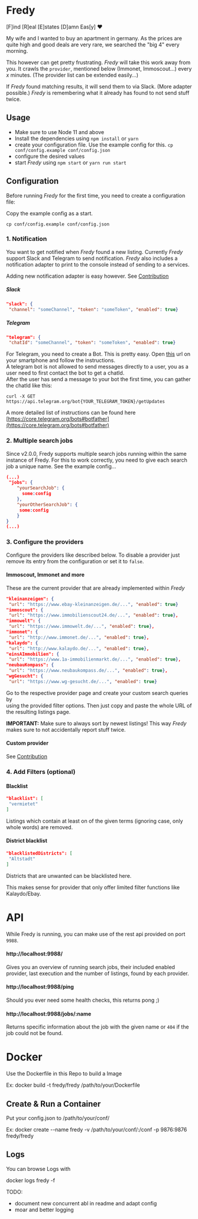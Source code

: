# Fredy  
  
[F]ind [R]eal [E]states [D]amn Eas[y] :heart:  
  
My wife and I wanted to buy an apartment in germany. As the prices are quite high and good deals are very rare, we searched the "big 4" every morning.     
  
This however can get pretty frustrating. _Fredy_ will take this work away from you. It crawls the `provider`, mentioned below (Immonet, Immoscout...) every _x_ minutes. (The provider list can be extended easily...)     
  
If _Fredy_ found matching results, it will send them to via Slack. (More adapter possible.) _Fredy_ is remembering what it already has found to not send stuff twice.  
  
## Usage  
  
- Make sure to use Node 11 and above  
- Install the dependencies using `npm install` or `yarn`  
- create your configuration file. Use the example config for this. `cp conf/config.example conf/config.json`  
- configure the desired values  
- start _Fredy_ using `npm start` or `yarn run start`  
  
  
## Configuration  
  
Before running _Fredy_ for the first time, you need to create a configuration file:  
  
Copy the example config as a start.  
```  
cp conf/config.example conf/config.json  
```  
  
### 1. Notification  
  
You want to get notified when _Fredy_ found a new listing. Currently _Fredy_ support Slack and Telegram to send notification. _Fredy_ also includes a notification adapter to print to the console instead of sending to a services.  
  
Adding new notification adapter is easy however. See [Contribution](https://github.com/orangecoding/fredy/blob/master/CONTRIBUTION.md)  
  
##### Slack 
```json  
"slack": {  
 "channel": "someChannel", "token": "someToken", "enabled": true}  
```  
  
##### Telegram  
```json  
"telegram": {  
 "chatId": "someChannel", "token": "someToken", "enabled": true}  
```  
  
For Telegram, you need to create a Bot. This is pretty easy. Open [this](https://telegram.me/BotFather) url on your smartphone and follow the instructions.  
A telegram bot is not allowed to send messages directly to a user, you as a user need to first contact the bot to get a chatId.     
After the user has send a message to your bot the first time, you can gather the chatId like this:   
```  
curl -X GET https://api.telegram.org/bot{YOUR_TELEGRAM_TOKEN}/getUpdates  
```  
  
A more detailed list of instructions can be found here [https://core.telegram.org/bots#botfather](https://core.telegram.org/bots#botfather)   
  
### 2. Multiple search jobs 

Since v2.0.0, Fredy supports multiple search jobs running within the same instance of Fredy. For this to work correctly, you need to give each search job a unique name.
See the example config... 
```json
(...)
 "jobs": {
    "yourSearchJob": {
      some:config
    },
    "yourOtherSearchJob": {
     some:config
    }
}
(...)
```  
  
### 3. Configure the providers  
  
Configure the providers like described below. To disable a provider just remove its entry from the configuration or set it to `false`.  
  
#### Immoscout, Immonet and more  
  
These are the current provider that are already implemented within _Fredy_  
  
```json  
"kleinanzeigen": {  
 "url": "https://www.ebay-kleinanzeigen.de/...", "enabled": true}  
"immoscout": {  
 "url": "https://www.immobilienscout24.de/...", "enabled": true},  
"immowelt": {  
 "url": "https://www.immowelt.de/...", "enabled": true},  
"immonet": {  
 "url": "http://www.immonet.de/...", "enabled": true},  
"kalaydo": {  
 "url": "http://www.kalaydo.de/...", "enabled": true},  
"einsAImmobilien": {  
 "url": "https://www.1a-immobilienmarkt.de/...", "enabled": true},  
"neubauKompass": {  
 "url": "https://www.neubaukompass.de/...", "enabled": true},  
"wgGesucht": {  
 "url": "https://www.wg-gesucht.de/...", "enabled": true}  
```  
  
Go to the respective provider page and create your custom search queries by  
using the provided filter options. Then just copy and paste the whole URL of  
the resulting listings page.  
  
**IMPORTANT:** Make sure to always sort by newest listings! This way _Fredy_ makes sure to not accidentally report stuff twice.  
  
#### Custom provider  
  
See [Contribution](https://github.com/orangecoding/fredy/blob/master/CONTRIBUTION.md)  
  
### 4. Add Filters (optional)  
  
  
#### Blacklist  
  
```json  
"blacklist": [  
 "vermietet"
]  
```  
  
Listings which contain at least on of the given terms (ignoring case, only  
whole words) are removed.   
  
#### District blacklist  
```json  
"blacklistedDistricts": [  
 "Altstadt"
]  
```  
Districts that are unwanted can be blacklisted here.   
  
This makes sense for provider that only offer limited filter functions like Kalaydo/Ebay.  
  
# API   
While Fredy is running, you can make use of the rest api provided on port `9988`.  
#### http://localhost:9988/
Gives you an overview of running search jobs, their included enabled provider, last execution and the number of listings, found by each provider. 

#### http://localhost:9988/ping
Should you ever need some health checks, this returns pong ;)

#### http://localhost:9988/jobs/:name
Returns specific information about the job with the given name or `404` if the job could not be found.

# Docker   
Use the Dockerfile in this Repo to build a Image  
  
Ex: docker build -t fredy/fredy /path/to/your/Dockerfile  
  
## Create & Run a Container  
  
Put your config.json to /path/to/your/conf/  
  
Ex: docker create --name fredy -v /path/to/your/conf/:/conf -p 9876:9876 fredy/fredy  
  
## Logs  
  
You can browse Logs with  
  
docker logs fredy -f  
  
  
  
TODO:  
- document new concurrent abl in readme and adapt config  
- moar and better logging